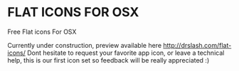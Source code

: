 FLAT ICONS FOR OSX
==============

Free Flat icons For OSX

Currently under construction, preview available here http://drslash.com/flat-icons/
Dont hesitate to request your favorite app icon, or leave a technical help, this is our first icon set so feedback will be really appreciated :)
